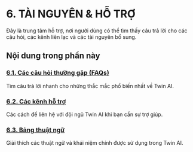 # 6. TÀI NGUYÊN & HỖ TRỢ

Đây là trung tâm hỗ trợ, nơi người dùng có thể tìm thấy câu trả lời cho các câu hỏi, các kênh liên lạc và các tài nguyên bổ sung.

## Nội dung trong phần này

### [6.1. Các câu hỏi thường gặp (FAQs)](/support/faqs)
Tìm câu trả lời nhanh cho những thắc mắc phổ biến nhất về Twin AI.

### [6.2. Các kênh hỗ trợ](/support/channels)
Các cách để liên hệ với đội ngũ Twin AI khi bạn cần sự trợ giúp.

### [6.3. Bảng thuật ngữ](/support/glossary)
Giải thích các thuật ngữ và khái niệm chính được sử dụng trong Twin AI.

